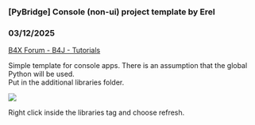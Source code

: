 ### [PyBridge] Console (non-ui) project template by Erel
### 03/12/2025
[B4X Forum - B4J - Tutorials](https://www.b4x.com/android/forum/threads/166094/)

Simple template for console apps. There is an assumption that the global Python will be used.  
Put in the additional libraries folder.  
  
![](https://www.b4x.com/android/forum/attachments/162491)  
  
Right click inside the libraries tag and choose refresh.